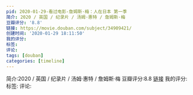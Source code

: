 ```yaml
---
pid: 2020-01-29-看过电影-詹姆斯·梅：人在日本 第一季
简介: 2020 / 英国 / 纪录片 / 汤姆·惠特 / 詹姆斯·梅
豆瓣评分: '8.8'
链接: https://movie.douban.com/subject/34909421/
创建时间: '2020-01-29 18:11:50'
我的评分:
标签:
评论:
tags: [douban]
categories: [timeline]
---
```

简介:2020 / 英国 / 纪录片 / 汤姆·惠特 / 詹姆斯·梅
豆瓣评分:8.8
[链接](https://movie.douban.com/subject/34909421/)
我的评分:
标签:
评论:
